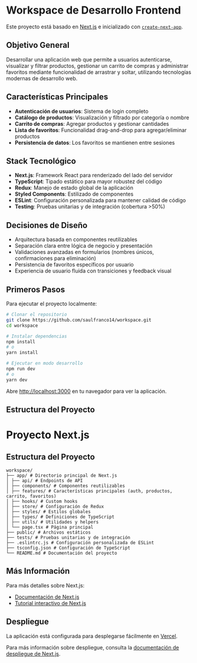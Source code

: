 # Workspace de Desarrollo Frontend

Este proyecto está basado en [Next.js](https://nextjs.org) e inicializado con [`create-next-app`](https://nextjs.org/docs/app/api-reference/cli/create-next-app).

## Objetivo General

Desarrollar una aplicación web que permite a usuarios autenticarse, visualizar y filtrar productos, gestionar un carrito de compras y administrar favoritos mediante funcionalidad de arrastrar y soltar, utilizando tecnologías modernas de desarrollo web.

## Características Principales

- **Autenticación de usuarios**: Sistema de login completo
- **Catálogo de productos**: Visualización y filtrado por categoría o nombre
- **Carrito de compras**: Agregar productos y gestionar cantidades
- **Lista de favoritos**: Funcionalidad drag-and-drop para agregar/eliminar productos
- **Persistencia de datos**: Los favoritos se mantienen entre sesiones

## Stack Tecnológico

- **Next.js**: Framework React para renderizado del lado del servidor
- **TypeScript**: Tipado estático para mayor robustez del código
- **Redux**: Manejo de estado global de la aplicación
- **Styled Components**: Estilizado de componentes
- **ESLint**: Configuración personalizada para mantener calidad de código
- **Testing**: Pruebas unitarias y de integración (cobertura >50%)

## Decisiones de Diseño

- Arquitectura basada en componentes reutilizables
- Separación clara entre lógica de negocio y presentación
- Validaciones avanzadas en formularios (nombres únicos, confirmaciones para eliminación)
- Persistencia de favoritos específicos por usuario
- Experiencia de usuario fluida con transiciones y feedback visual

## Primeros Pasos

Para ejecutar el proyecto localmente:

```bash
# Clonar el repositorio
git clone https://github.com/saulfranco14/workspace.git
cd workspace

# Instalar dependencias
npm install
# o
yarn install

# Ejecutar en modo desarrollo
npm run dev
# o
yarn dev
```

Abre [http://localhost:3000](http://localhost:3000) en tu navegador para ver la aplicación.

## Estructura del Proyecto

# Proyecto Next.js

## Estructura del Proyecto
```
workspace/
├── app/ # Directorio principal de Next.js
│ ├── api/ # Endpoints de API
│ ├── components/ # Componentes reutilizables
│ ├── features/ # Características principales (auth, productos, carrito, favoritos)
│ ├── hooks/ # Custom hooks
│ ├── store/ # Configuración de Redux
│ ├── styles/ # Estilos globales
│ ├── types/ # Definiciones de TypeScript
│ ├── utils/ # Utilidades y helpers
│ └── page.tsx # Página principal
├── public/ # Archivos estáticos
├── tests/ # Pruebas unitarias y de integración
├── .eslintrc.js # Configuración personalizada de ESLint
├── tsconfig.json # Configuración de TypeScript
└── README.md # Documentación del proyecto
```

## Más Información

Para más detalles sobre Next.js:

- [Documentación de Next.js](https://nextjs.org/docs)
- [Tutorial interactivo de Next.js](https://nextjs.org/learn)

## Despliegue

La aplicación está configurada para desplegarse fácilmente en [Vercel](https://vercel.com/new?utm_medium=default-template&filter=next.js&utm_source=create-next-app&utm_campaign=create-next-app-readme).

Para más información sobre despliegue, consulta la [documentación de despliegue de Next.js](https://nextjs.org/docs/app/building-your-application/deploying).